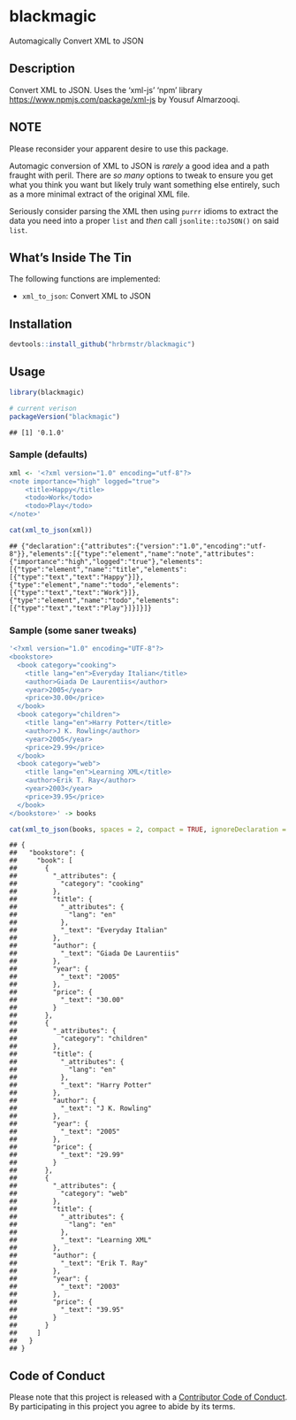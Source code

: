 
# blackmagic

Automagically Convert XML to JSON

## Description

Convert XML to JSON. Uses the ‘xml-js’ ‘npm’ library
<https://www.npmjs.com/package/xml-js> by Yousuf Almarzooqi.

## NOTE

Please reconsider your apparent desire to use this package.

Automagic conversion of XML to JSON is *rarely* a good idea and a path
fraught with peril. There are *so many* options to tweak to ensure you
get what you think you want but likely truly want something else
entirely, such as a more minimal extract of the original XML file.

Seriously consider parsing the XML then using `purrr` idioms to extract
the data you need into a proper `list` and *then* call
`jsonlite::toJSON()` on said `list`.

## What’s Inside The Tin

The following functions are implemented:

  - `xml_to_json`: Convert XML to JSON

## Installation

``` r
devtools::install_github("hrbrmstr/blackmagic")
```

## Usage

``` r
library(blackmagic)

# current verison
packageVersion("blackmagic")
```

    ## [1] '0.1.0'

### Sample (defaults)

``` r
xml <- '<?xml version="1.0" encoding="utf-8"?>
<note importance="high" logged="true">
    <title>Happy</title>
    <todo>Work</todo>
    <todo>Play</todo>
</note>'

cat(xml_to_json(xml))
```

    ## {"declaration":{"attributes":{"version":"1.0","encoding":"utf-8"}},"elements":[{"type":"element","name":"note","attributes":{"importance":"high","logged":"true"},"elements":[{"type":"element","name":"title","elements":[{"type":"text","text":"Happy"}]},{"type":"element","name":"todo","elements":[{"type":"text","text":"Work"}]},{"type":"element","name":"todo","elements":[{"type":"text","text":"Play"}]}]}]}

### Sample (some saner tweaks)

``` r
'<?xml version="1.0" encoding="UTF-8"?>
<bookstore>
  <book category="cooking">
    <title lang="en">Everyday Italian</title>
    <author>Giada De Laurentiis</author>
    <year>2005</year>
    <price>30.00</price>
  </book>
  <book category="children">
    <title lang="en">Harry Potter</title>
    <author>J K. Rowling</author>
    <year>2005</year>
    <price>29.99</price>
  </book>
  <book category="web">
    <title lang="en">Learning XML</title>
    <author>Erik T. Ray</author>
    <year>2003</year>
    <price>39.95</price>
  </book>
</bookstore>' -> books

cat(xml_to_json(books, spaces = 2, compact = TRUE, ignoreDeclaration = TRUE))
```

    ## {
    ##   "bookstore": {
    ##     "book": [
    ##       {
    ##         "_attributes": {
    ##           "category": "cooking"
    ##         },
    ##         "title": {
    ##           "_attributes": {
    ##             "lang": "en"
    ##           },
    ##           "_text": "Everyday Italian"
    ##         },
    ##         "author": {
    ##           "_text": "Giada De Laurentiis"
    ##         },
    ##         "year": {
    ##           "_text": "2005"
    ##         },
    ##         "price": {
    ##           "_text": "30.00"
    ##         }
    ##       },
    ##       {
    ##         "_attributes": {
    ##           "category": "children"
    ##         },
    ##         "title": {
    ##           "_attributes": {
    ##             "lang": "en"
    ##           },
    ##           "_text": "Harry Potter"
    ##         },
    ##         "author": {
    ##           "_text": "J K. Rowling"
    ##         },
    ##         "year": {
    ##           "_text": "2005"
    ##         },
    ##         "price": {
    ##           "_text": "29.99"
    ##         }
    ##       },
    ##       {
    ##         "_attributes": {
    ##           "category": "web"
    ##         },
    ##         "title": {
    ##           "_attributes": {
    ##             "lang": "en"
    ##           },
    ##           "_text": "Learning XML"
    ##         },
    ##         "author": {
    ##           "_text": "Erik T. Ray"
    ##         },
    ##         "year": {
    ##           "_text": "2003"
    ##         },
    ##         "price": {
    ##           "_text": "39.95"
    ##         }
    ##       }
    ##     ]
    ##   }
    ## }

## Code of Conduct

Please note that this project is released with a [Contributor Code of
Conduct](CONDUCT.md). By participating in this project you agree to
abide by its terms.
